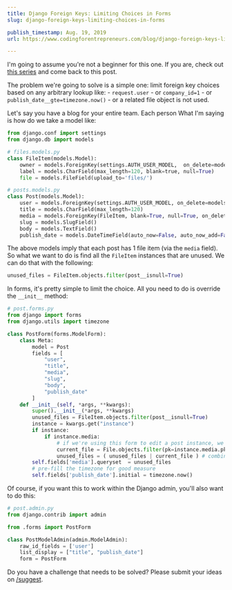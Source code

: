 ```yaml
---
title: Django Foreign Keys: Limiting Choices in Forms
slug: django-foreign-keys-limiting-choices-in-forms

publish_timestamp: Aug. 19, 2019
url: https://www.codingforentrepreneurs.com/blog/django-foreign-keys-limiting-choices-in-forms/

---
```


I'm going to assume you're not a beginner for this one. If you are, check out [this series]() and come back to this post.

The problem we're going to solve is a simple one: limit foreign key choices based on any arbitrary lookup like: 
    - `request.user` 
    - or `company_id=1` 
    - or `publish_date__gte=timezone.now()`
    - or a related file object is not used.
    
Let's say you have a blog for your entire team. Each person What I'm saying is how do we take a model like:


```python
from django.conf import settings
from django.db import models

# files.models.py
class FileItem(models.Model):
    owner = models.ForeignKey(settings.AUTH_USER_MODEL,  on_delete=models.CASCADE)
    label = models.CharField(max_length=120, blank=true, null=True)
    file = models.FileField(upload_to='files/')

# posts.models.py
class Post(models.Model):
    user = models.ForeignKey(settings.AUTH_USER_MODEL, on_delete=models.CASCADE)
    title = models.CharField(max_length=120)
    media = models.ForeignKey(FileItem, blank=True, null=True, on_delete=models.SET_NULL)
    slug = models.SlugField()
    body = models.TextField()
    publish_date = models.DateTimeField(auto_now=False, auto_now_add=False, null=True, blank=True)
```

The above models imply that each post has 1 file item (via the `media` field). So what we want to do is find all the `FileItem` instances that are unused. We can do that with the following:


```python
unused_files = FileItem.objects.filter(post__isnull=True)
```

In forms, it's pretty simple to limit the choice. All you need to do is override the `__init__` method:


```python
# post.forms.py
from django import forms
from django.utils import timezone

class PostForm(forms.ModelForm):
    class Meta:
        model = Post
        fields = [
            "user",
            "title",
            "media",
            "slug",
            "body",
            "publish_date"
        ]
    def __init__(self, *args, **kwargs):
        super().__init__(*args, **kwargs)
        unused_files = FileItem.objects.filter(post__isnull=True)
        instance = kwargs.get("instance")
        if instance:
            if instance.media:
                # if we're using this form to edit a post instance, we'll do this
                current_file = File.objects.filter(pk=instance.media.pk) 
                unused_files = ( unused_files | current_file ) # combine querysets
        self.fields['media'].queryset  = unused_files
        # pre-fill the timezone for good measure
        self.fields['publish_date'].initial = timezone.now()
```

Of course, if you want this to work within the Django admin, you'll also want to do this:


```python
# post.admin.py
from django.contrib import admin

from .forms import PostForm

class PostModelAdmin(admin.ModelAdmin):
    raw_id_fields = ['user']
    list_display = ["title", "publish_date"]
    form = PostForm
```

Do you have a challenge that needs to be solved? Please submit your ideas on [/suggest](/suggest).